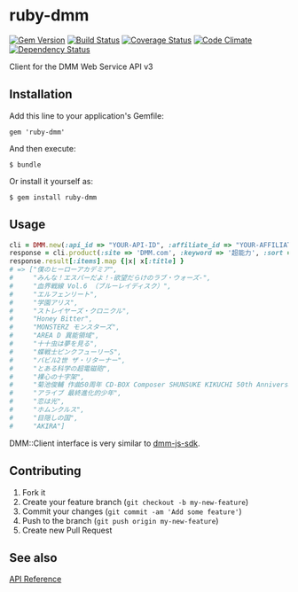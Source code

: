# ruby-dmm
[![Gem Version](https://img.shields.io/gem/v/ruby-dmm.svg?style=flat)](http://badge.fury.io/rb/ruby-dmm)
[![Build Status](https://img.shields.io/travis/meganemura/ruby-dmm.svg?style=flat)](https://travis-ci.org/meganemura/ruby-dmm)
[![Coverage Status](https://img.shields.io/coveralls/meganemura/ruby-dmm.svg?style=flat)](https://coveralls.io/r/meganemura/ruby-dmm?branch=master)
[![Code Climate](https://img.shields.io/codeclimate/github/meganemura/ruby-dmm.svg?style=flat)](https://codeclimate.com/github/meganemura/ruby-dmm)
[![Dependency Status](https://img.shields.io/gemnasium/meganemura/ruby-dmm.svg?style=flat)](https://gemnasium.com/meganemura/ruby-dmm)

Client for the DMM Web Service API v3

## Installation

Add this line to your application's Gemfile:

    gem 'ruby-dmm'

And then execute:

    $ bundle

Or install it yourself as:

    $ gem install ruby-dmm

## Usage

```ruby
cli = DMM.new(:api_id => "YOUR-API-ID", :affiliate_id => "YOUR-AFFILIATE-ID")
response = cli.product(:site => 'DMM.com', :keyword => '超能力', :sort => 'rank')
response.result[:items].map {|x| x[:title] }
# => ["僕のヒーローアカデミア",
#     "みんな！エスパーだよ！-欲望だらけのラブ・ウォーズ-",
#     "血界戦線 Vol.6 （ブルーレイディスク）",
#     "エルフェンリート",
#     "学園アリス",
#     "ストレイヤーズ・クロニクル",
#     "Honey Bitter",
#     "MONSTERZ モンスターズ",
#     "AREA D 異能領域",
#     "十十虫は夢を見る",
#     "蝶戦士ピンクフューリーS",
#     "バビル2世 ザ・リターナー",
#     "とある科学の超電磁砲",
#     "裸心の十字架",
#     "菊池俊輔 作曲50周年 CD-BOX Composer SHUNSUKE KIKUCHI 50th Anniversary",
#     "アライブ 最終進化的少年",
#     "恋は光",
#     "ホムンクルス",
#     "目隠しの国",
#     "AKIRA"]
```

DMM::Client interface is very similar to [dmm-js-sdk](https://github.com/DMMcomLabo/dmm-js-sdk).

## Contributing

1. Fork it
2. Create your feature branch (`git checkout -b my-new-feature`)
3. Commit your changes (`git commit -am 'Add some feature'`)
4. Push to the branch (`git push origin my-new-feature`)
5. Create new Pull Request

## See also

[API Reference](https://affiliate.dmm.com/api/)

